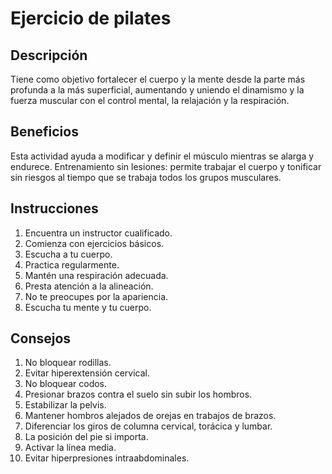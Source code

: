 # Ejercicio de pilates

## Descripción

Tiene como objetivo fortalecer el cuerpo y la mente desde la parte más profunda a la más superficial, aumentando y uniendo el dinamismo y la fuerza muscular con el control mental, la relajación y la respiración.

## Beneficios

Esta actividad ayuda a modificar y definir el músculo mientras se alarga y endurece. Entrenamiento sin lesiones: permite trabajar el cuerpo y tonificar sin riesgos al tiempo que se trabaja todos los grupos musculares.

## Instrucciones

1. Encuentra un instructor cualificado.
2. Comienza con ejercicios básicos.
3. Escucha a tu cuerpo.
4. Practica regularmente.
5. Mantén una respiración adecuada.
6. Presta atención a la alineación.
7. No te preocupes por la apariencia.
8. Escucha tu mente y tu cuerpo.

## Consejos

1. No bloquear rodillas.
2. Evitar hiperextensión cervical.
3. No bloquear codos.
4. Presionar brazos contra el suelo sin subir los hombros.
5. Estabilizar la pelvis.
6. Mantener hombros alejados de orejas en trabajos de brazos.
7. Diferenciar los giros de columna cervical, torácica y lumbar.
8. La posición del pie si importa.
9. Activar la línea media.
10. Evitar hiperpresiones intraabdominales.